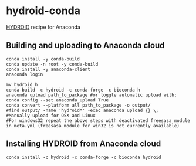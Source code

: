 # hydroid-conda
[HYDROID](https://github.com/ncbi/HYDROID) recipe for Anaconda



## Building and uploading to Anaconda cloud
```
conda install -y conda-build
conda update -n root -y conda-build
conda install -y anaconda-client
anaconda login

mv hydroid h
conda-build -c hydroid -c conda-forge -c bioconda h
anaconda upload path_to_package #or toggle automatic upload with: conda config --set anaconda_upload True
conda convert --platform all path_to_package -o output/
#find output/ -name 'hydroid*' -exec anaconda upload {} \;
#Manually upload for OSX and Linux
#For windows32 repeat the above steps with deactivated freesasa module in meta.yml (freesasa module for win32 is not currently available)
```

## Installing HYDROID from Anaconda cloud

```
conda install -c hydroid -c conda-forge -c bioconda hydroid
```

